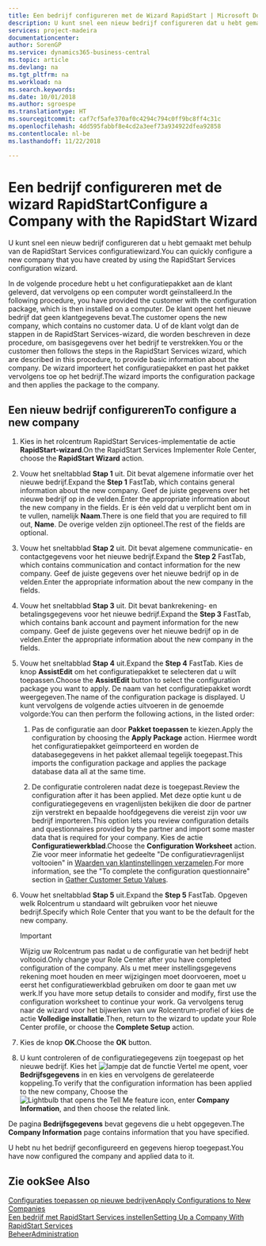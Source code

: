 ```yaml
---
title: Een bedrijf configureren met de Wizard RapidStart | Microsoft Docs
description: U kunt snel een nieuw bedrijf configureren dat u hebt gemaakt met behulp van de RapidStart Services configuratiewizard.
services: project-madeira
documentationcenter: 
author: SorenGP
ms.service: dynamics365-business-central
ms.topic: article
ms.devlang: na
ms.tgt_pltfrm: na
ms.workload: na
ms.search.keywords: 
ms.date: 10/01/2018
ms.author: sgroespe
ms.translationtype: HT
ms.sourcegitcommit: caf7cf5afe370af0c4294c794c0ff9bc8ff4c31c
ms.openlocfilehash: 4dd595fabbf8e4cd2a3eef73a934922dfea92858
ms.contentlocale: nl-be
ms.lasthandoff: 11/22/2018

---
```

# <a name="configure-a-company-with-the-rapidstart-wizard"></a><span data-ttu-id="4ef40-103">Een bedrijf configureren met de wizard RapidStart</span><span class="sxs-lookup"><span data-stu-id="4ef40-103">Configure a Company with the RapidStart Wizard</span></span>
<span data-ttu-id="4ef40-104">U kunt snel een nieuw bedrijf configureren dat u hebt gemaakt met behulp van de RapidStart Services configuratiewizard.</span><span class="sxs-lookup"><span data-stu-id="4ef40-104">You can quickly configure a new company that you have created by using the RapidStart Services configuration wizard.</span></span>

<span data-ttu-id="4ef40-105">In de volgende procedure hebt u het configuratiepakket aan de klant geleverd, dat vervolgens op een computer wordt geïnstalleerd.</span><span class="sxs-lookup"><span data-stu-id="4ef40-105">In the following procedure, you have provided the customer with the configuration package, which is then installed on a computer.</span></span> <span data-ttu-id="4ef40-106">De klant opent het nieuwe bedrijf dat geen klantgegevens bevat.</span><span class="sxs-lookup"><span data-stu-id="4ef40-106">The customer opens the new company, which contains no customer data.</span></span> <span data-ttu-id="4ef40-107">U of de klant volgt dan de stappen in de RapidStart Services-wizard, die worden beschreven in deze procedure, om basisgegevens over het bedrijf te verstrekken.</span><span class="sxs-lookup"><span data-stu-id="4ef40-107">You or the customer then follows the steps in the RapidStart Services wizard, which are described in this procedure, to provide basic information about the company.</span></span> <span data-ttu-id="4ef40-108">De wizard importeert het configuratiepakket en past het pakket vervolgens toe op het bedrijf.</span><span class="sxs-lookup"><span data-stu-id="4ef40-108">The wizard imports the configuration package and then applies the package to the company.</span></span>  

## <a name="to-configure-a-new-company"></a><span data-ttu-id="4ef40-109">Een nieuw bedrijf configureren</span><span class="sxs-lookup"><span data-stu-id="4ef40-109">To configure a new company</span></span>  
1. <span data-ttu-id="4ef40-110">Kies in het rolcentrum RapidStart Services-implementatie de actie **RapidStart-wizard**.</span><span class="sxs-lookup"><span data-stu-id="4ef40-110">On the RapidStart Services Implementer Role Center, choose the **RapidStart Wizard** action.</span></span>  
2. <span data-ttu-id="4ef40-111">Vouw het sneltabblad **Stap 1** uit. Dit bevat algemene informatie over het nieuwe bedrijf.</span><span class="sxs-lookup"><span data-stu-id="4ef40-111">Expand the **Step 1** FastTab, which contains general information about the new company.</span></span> <span data-ttu-id="4ef40-112">Geef de juiste gegevens over het nieuwe bedrijf op in de velden.</span><span class="sxs-lookup"><span data-stu-id="4ef40-112">Enter the appropriate information about the new company in the fields.</span></span> <span data-ttu-id="4ef40-113">Er is één veld dat u verplicht bent om in te vullen, namelijk **Naam**.</span><span class="sxs-lookup"><span data-stu-id="4ef40-113">There is one field that you are required to fill out, **Name**.</span></span> <span data-ttu-id="4ef40-114">De overige velden zijn optioneel.</span><span class="sxs-lookup"><span data-stu-id="4ef40-114">The rest of the fields are optional.</span></span>  
3. <span data-ttu-id="4ef40-115">Vouw het sneltabblad **Stap 2** uit. Dit bevat algemene communicatie- en contactgegevens voor het nieuwe bedrijf.</span><span class="sxs-lookup"><span data-stu-id="4ef40-115">Expand the **Step 2** FastTab, which contains communication and contact information for the new company.</span></span> <span data-ttu-id="4ef40-116">Geef de juiste gegevens over het nieuwe bedrijf op in de velden.</span><span class="sxs-lookup"><span data-stu-id="4ef40-116">Enter the appropriate information about the new company in the fields.</span></span>
4. <span data-ttu-id="4ef40-117">Vouw het sneltabblad **Stap 3** uit. Dit bevat bankrekening- en betalingsgegevens voor het nieuwe bedrijf.</span><span class="sxs-lookup"><span data-stu-id="4ef40-117">Expand the **Step 3** FastTab, which contains bank account and payment information for the new company.</span></span> <span data-ttu-id="4ef40-118">Geef de juiste gegevens over het nieuwe bedrijf op in de velden.</span><span class="sxs-lookup"><span data-stu-id="4ef40-118">Enter the appropriate information about the new company in the fields.</span></span>  
5. <span data-ttu-id="4ef40-119">Vouw het sneltabblad **Stap 4** uit.</span><span class="sxs-lookup"><span data-stu-id="4ef40-119">Expand the **Step 4** FastTab.</span></span> <span data-ttu-id="4ef40-120">Kies de knop **AssistEdit** om het configuratiepakket te selecteren dat u wilt toepassen.</span><span class="sxs-lookup"><span data-stu-id="4ef40-120">Choose the **AssistEdit** button to select the configuration package you want to apply.</span></span> <span data-ttu-id="4ef40-121">De naam van het configuratiepakket wordt weergegeven.</span><span class="sxs-lookup"><span data-stu-id="4ef40-121">The name of the configuration package is displayed.</span></span> <span data-ttu-id="4ef40-122">U kunt vervolgens de volgende acties uitvoeren in de genoemde volgorde:</span><span class="sxs-lookup"><span data-stu-id="4ef40-122">You can then perform the following actions, in the listed order:</span></span>  

    1. <span data-ttu-id="4ef40-123">Pas de configuratie aan door **Pakket toepassen** te kiezen.</span><span class="sxs-lookup"><span data-stu-id="4ef40-123">Apply the configuration by choosing the **Apply Package** action.</span></span> <span data-ttu-id="4ef40-124">Hiermee wordt het configuratiepakket geïmporteerd en worden de databasegegevens in het pakket allemaal tegelijk toegepast.</span><span class="sxs-lookup"><span data-stu-id="4ef40-124">This imports the configuration package and applies the package database data all at the same time.</span></span>  

    2. <span data-ttu-id="4ef40-125">De configuratie controleren nadat deze is toegepast.</span><span class="sxs-lookup"><span data-stu-id="4ef40-125">Review the configuration after it has been applied.</span></span> <span data-ttu-id="4ef40-126">Met deze optie kunt u de configuratiegegevens en vragenlijsten bekijken die door de partner zijn verstrekt en bepaalde hoofdgegevens die vereist zijn voor uw bedrijf importeren.</span><span class="sxs-lookup"><span data-stu-id="4ef40-126">This option lets you review configuration details and questionnaires provided by the partner and import some master data that is required for your company.</span></span> <span data-ttu-id="4ef40-127">Kies de actie **Configuratiewerkblad**.</span><span class="sxs-lookup"><span data-stu-id="4ef40-127">Choose the **Configuration Worksheet** action.</span></span> <span data-ttu-id="4ef40-128">Zie voor meer informatie het gedeelte "De configuratievragenlijst voltooien" in [Waarden van klantinstellingen verzamelen](admin-gather-customer-setup-values.md).</span><span class="sxs-lookup"><span data-stu-id="4ef40-128">For more information, see the "To complete the configuration questionnaire" section in [Gather Customer Setup Values](admin-gather-customer-setup-values.md).</span></span>  

6. <span data-ttu-id="4ef40-129">Vouw het sneltabblad **Stap 5** uit.</span><span class="sxs-lookup"><span data-stu-id="4ef40-129">Expand the **Step 5** FastTab.</span></span> <span data-ttu-id="4ef40-130">Opgeven welk Rolcentrum u standaard wilt gebruiken voor het nieuwe bedrijf.</span><span class="sxs-lookup"><span data-stu-id="4ef40-130">Specify which Role Center that you want to be the default for the new company.</span></span>  

    > [!IMPORTANT]  
    >  <span data-ttu-id="4ef40-131">Wijzig uw Rolcentrum pas nadat u de configuratie van het bedrijf hebt voltooid.</span><span class="sxs-lookup"><span data-stu-id="4ef40-131">Only change your Role Center after you have completed configuration of the company.</span></span> <span data-ttu-id="4ef40-132">Als u met meer instellingsgegevens rekening moet houden en meer wijzigingen moet doorvoeren, moet u eerst het configuratiewerkblad gebruiken om door te gaan met uw werk.</span><span class="sxs-lookup"><span data-stu-id="4ef40-132">If you have more setup details to consider and modify, first use the configuration worksheet to continue your work.</span></span> <span data-ttu-id="4ef40-133">Ga vervolgens terug naar de wizard voor het bijwerken van uw Rolcentrum-profiel of kies de actie **Volledige installatie**.</span><span class="sxs-lookup"><span data-stu-id="4ef40-133">Then, return to the wizard to update your Role Center profile, or choose the **Complete Setup** action.</span></span>

7. <span data-ttu-id="4ef40-134">Kies de knop **OK**.</span><span class="sxs-lookup"><span data-stu-id="4ef40-134">Choose the **OK** button.</span></span>  
8. <span data-ttu-id="4ef40-135">U kunt controleren of de configuratiegegevens zijn toegepast op het nieuwe bedrijf. Kies het ![lampje dat de functie Vertel me opent](media/ui-search/search_small.png "pictogram Vertel me wat u wilt doen"), voer **Bedrijfsgegevens** in en kies en vervolgens de gerelateerde koppeling.</span><span class="sxs-lookup"><span data-stu-id="4ef40-135">To verify that the configuration information has been applied to the new company, Choose the ![Lightbulb that opens the Tell Me feature](media/ui-search/search_small.png "Tell me what you want to do") icon, enter **Company Information**, and then choose the related link.</span></span>

<span data-ttu-id="4ef40-136">De pagina **Bedrijfsgegevens** bevat gegevens die u hebt opgegeven.</span><span class="sxs-lookup"><span data-stu-id="4ef40-136">The **Company Information** page contains information that you have specified.</span></span>   

<span data-ttu-id="4ef40-137">U hebt nu het bedrijf geconfigureerd en gegevens hierop toegepast.</span><span class="sxs-lookup"><span data-stu-id="4ef40-137">You have now configured the company and applied data to it.</span></span>  

## <a name="see-also"></a><span data-ttu-id="4ef40-138">Zie ook</span><span class="sxs-lookup"><span data-stu-id="4ef40-138">See Also</span></span>  
[<span data-ttu-id="4ef40-139">Configuraties toepassen op nieuwe bedrijven</span><span class="sxs-lookup"><span data-stu-id="4ef40-139">Apply Configurations to New Companies</span></span>](admin-apply-configuration-to-new-companies.md)  
[<span data-ttu-id="4ef40-140">Een bedrijf met RapidStart Services instellen</span><span class="sxs-lookup"><span data-stu-id="4ef40-140">Setting Up a Company With RapidStart Services</span></span>](admin-set-up-a-company-with-rapidstart.md)  
[<span data-ttu-id="4ef40-141">Beheer</span><span class="sxs-lookup"><span data-stu-id="4ef40-141">Administration</span></span>](admin-setup-and-administration.md)

